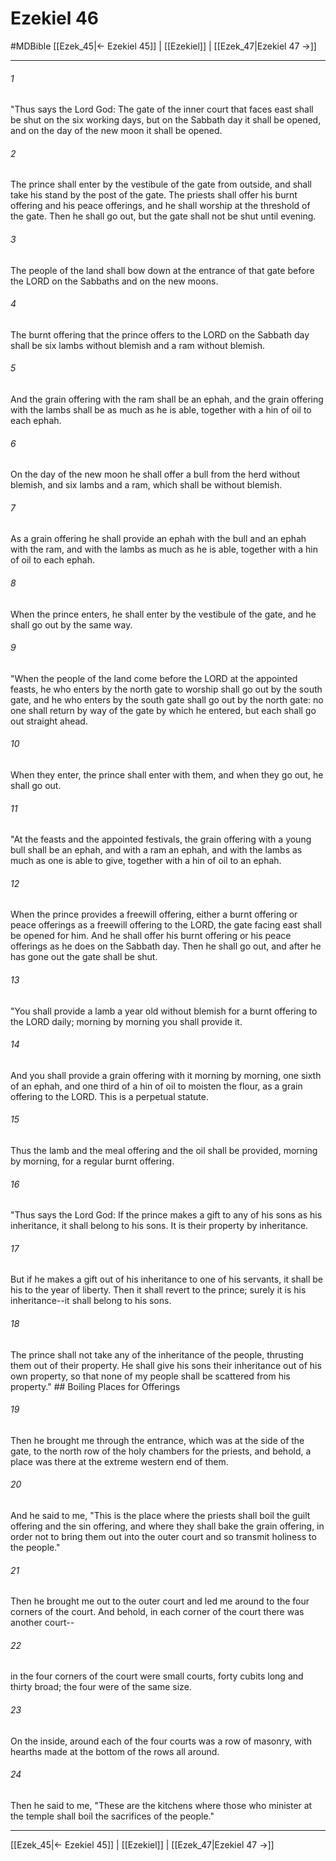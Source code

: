 # Ezekiel 46
#MDBible
[[Ezek_45|← Ezekiel 45]] | [[Ezekiel]] | [[Ezek_47|Ezekiel 47 →]]

***

###### 1 
"Thus says the Lord God: The gate of the inner court that faces east shall be shut on the six working days, but on the Sabbath day it shall be opened, and on the day of the new moon it shall be opened. 

###### 2 
The prince shall enter by the vestibule of the gate from outside, and shall take his stand by the post of the gate. The priests shall offer his burnt offering and his peace offerings, and he shall worship at the threshold of the gate. Then he shall go out, but the gate shall not be shut until evening. 

###### 3 
The people of the land shall bow down at the entrance of that gate before the LORD on the Sabbaths and on the new moons. 

###### 4 
The burnt offering that the prince offers to the LORD on the Sabbath day shall be six lambs without blemish and a ram without blemish. 

###### 5 
And the grain offering with the ram shall be an ephah, and the grain offering with the lambs shall be as much as he is able, together with a hin of oil to each ephah. 

###### 6 
On the day of the new moon he shall offer a bull from the herd without blemish, and six lambs and a ram, which shall be without blemish. 

###### 7 
As a grain offering he shall provide an ephah with the bull and an ephah with the ram, and with the lambs as much as he is able, together with a hin of oil to each ephah. 

###### 8 
When the prince enters, he shall enter by the vestibule of the gate, and he shall go out by the same way. 

###### 9 
"When the people of the land come before the LORD at the appointed feasts, he who enters by the north gate to worship shall go out by the south gate, and he who enters by the south gate shall go out by the north gate: no one shall return by way of the gate by which he entered, but each shall go out straight ahead. 

###### 10 
When they enter, the prince shall enter with them, and when they go out, he shall go out. 

###### 11 
"At the feasts and the appointed festivals, the grain offering with a young bull shall be an ephah, and with a ram an ephah, and with the lambs as much as one is able to give, together with a hin of oil to an ephah. 

###### 12 
When the prince provides a freewill offering, either a burnt offering or peace offerings as a freewill offering to the LORD, the gate facing east shall be opened for him. And he shall offer his burnt offering or his peace offerings as he does on the Sabbath day. Then he shall go out, and after he has gone out the gate shall be shut. 

###### 13 
"You shall provide a lamb a year old without blemish for a burnt offering to the LORD daily; morning by morning you shall provide it. 

###### 14 
And you shall provide a grain offering with it morning by morning, one sixth of an ephah, and one third of a hin of oil to moisten the flour, as a grain offering to the LORD. This is a perpetual statute. 

###### 15 
Thus the lamb and the meal offering and the oil shall be provided, morning by morning, for a regular burnt offering. 

###### 16 
"Thus says the Lord God: If the prince makes a gift to any of his sons as his inheritance, it shall belong to his sons. It is their property by inheritance. 

###### 17 
But if he makes a gift out of his inheritance to one of his servants, it shall be his to the year of liberty. Then it shall revert to the prince; surely it is his inheritance--it shall belong to his sons. 

###### 18 
The prince shall not take any of the inheritance of the people, thrusting them out of their property. He shall give his sons their inheritance out of his own property, so that none of my people shall be scattered from his property." ## Boiling Places for Offerings 

###### 19 
Then he brought me through the entrance, which was at the side of the gate, to the north row of the holy chambers for the priests, and behold, a place was there at the extreme western end of them. 

###### 20 
And he said to me, "This is the place where the priests shall boil the guilt offering and the sin offering, and where they shall bake the grain offering, in order not to bring them out into the outer court and so transmit holiness to the people." 

###### 21 
Then he brought me out to the outer court and led me around to the four corners of the court. And behold, in each corner of the court there was another court-- 

###### 22 
in the four corners of the court were small courts, forty cubits long and thirty broad; the four were of the same size. 

###### 23 
On the inside, around each of the four courts was a row of masonry, with hearths made at the bottom of the rows all around. 

###### 24 
Then he said to me, "These are the kitchens where those who minister at the temple shall boil the sacrifices of the people." 

***

[[Ezek_45|← Ezekiel 45]] | [[Ezekiel]] | [[Ezek_47|Ezekiel 47 →]]

